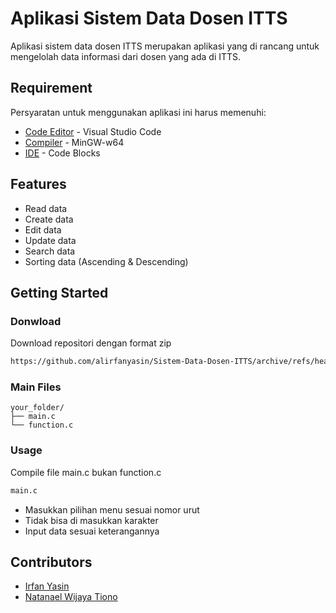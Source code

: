 # Aplikasi Sistem Data Dosen ITTS
Aplikasi sistem data dosen ITTS merupakan aplikasi yang di rancang untuk mengelolah data informasi dari dosen yang ada di ITTS.
## Requirement
Persyaratan untuk menggunakan aplikasi ini harus memenuhi:
- [Code Editor](https://code.visualstudio.com/) - Visual Studio Code
- [Compiler](https://www.mingw-w64.org/) - MinGW-w64
- [IDE](https://www.codeblocks.org/) - Code Blocks
## Features
- Read data 
- Create data
- Edit data
- Update data
- Search data
- Sorting data (Ascending & Descending)
## Getting Started
### Donwload
Download repositori dengan format zip
```sh
https://github.com/alirfanyasin/Sistem-Data-Dosen-ITTS/archive/refs/heads/master.zip
```
### Main Files
```text
your_folder/
├── main.c
└── function.c
```
### Usage
Compile file main.c bukan function.c
```sh
main.c
```
- Masukkan pilihan menu sesuai nomor urut
- Tidak bisa di masukkan karakter 
- Input data sesuai keterangannya

## Contributors
- [Irfan Yasin](https://github.com/alirfanyasin)
- [Natanael Wijaya Tiono](https://github.com/NatanaelWT)
